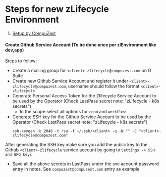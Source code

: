 # Steps for new zLifecycle Environment

1. [Setup by CompuZest](#setup-by-compuzest)

#### Create Github Service Account (To be done once per zlEnvironment like dev,app)

Steps to follow:

- Create a mailing group for `<client>-zlifecycle@compuzest.com` on G Suite
- Create new Github Service Account and register it under `<client>-zlifecycle@compuzest.com`, username should follow the format `<client>-zlifecycle`
- Generate Personal Access Token for the Zlifecycle Service Account to be used by the Operator (Check LastPass secret note: "zLifecycle - k8s secrets")
  - In the scope select all options for `repo` and `workflow`
- Generate SSH key for the Github Service Account to be used by the Operator (Check LastPass secret note: "zLifecycle - k8s secrets")
    ```shell script
    ssh-keygen -b 2048 -t rsa -f ~/.ssh/<client> -q -N "" -C "<client>-zlifecycle@compuzest.com"
    ```
After generating the SSH key make sure you add the public key to the Github `<client>-zlifecycle` service account by going to `Settings -> SSH and GPG keys`
- Save all the above secrets in LastPass under the svc account password entry in notes. See `compuzest@compuzest.com` entry as example 

